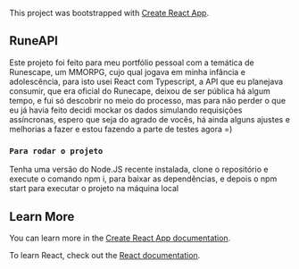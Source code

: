 This project was bootstrapped with [Create React App](https://github.com/facebook/create-react-app).

## RuneAPI

Este projeto foi feito para meu portfólio pessoal com a temática de Runescape, um MMORPG, cujo qual jogava em minha infância e adolescência, para isto usei React com Typescript, a API que eu planejava consumir, que era oficial do Runecape, deixou de ser pública há algum tempo, e fui só descobrir no meio do processo, mas para não perder o que eu já havia feito decidi mockar os dados simulando requisições assíncronas, espero que seja do agrado de vocês, há ainda alguns ajustes e melhorias a fazer e estou fazendo a parte de testes agora =)

### `Para rodar o projeto`
Tenha uma versão do Node.JS recente instalada, clone o repositório e execute o comando npm i, para baixar as dependências, e depois o npm start para executar o projeto na máquina local


## Learn More

You can learn more in the [Create React App documentation](https://facebook.github.io/create-react-app/docs/getting-started).

To learn React, check out the [React documentation](https://reactjs.org/).
